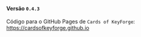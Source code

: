 #### Versão `0.4.3`

Código para o GitHub Pages de `Cards of KeyForge`: https://cardsofkeyforge.github.io

